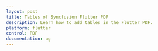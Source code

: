 ```yaml
---
layout: post
title: Tables of Syncfusion Flutter PDF
description: Learn how to add tables in the Flutter PDF.
platform: flutter
control: PDF
documentation: ug
---
```



